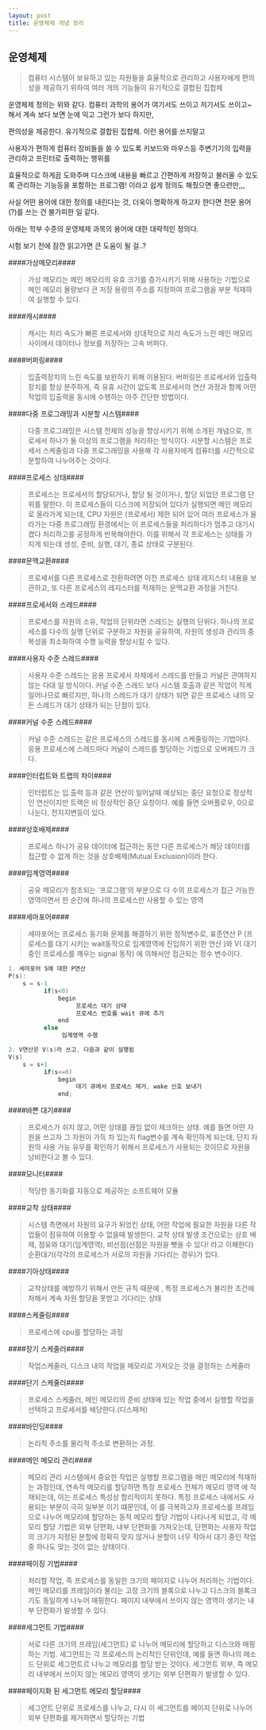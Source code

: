 ```yaml
---
layout: post
title: 운영체제 개념 정리
---
```



운영체제
---
>컴퓨터 시스템이 보유하고 있는 자원들을 효율적으로 관리하고 사용자에게 편의성을 제공하기 위하여 여러 개의 기능들이 유기적으로 결합된 집합체 

운영체제 정의는 위와 같다. 컴퓨터 과학의 용어가 여기서도 쓰이고 저기서도 쓰이고~ 해서 계속 보다 보면 눈에 익고 그런가 보다 하지만,

편의성을 제공한다. 유기적으로 결합된 집합체. 이런 용어를 쓰지말고 

사용자가 편하게 컴퓨터 장비들을 쓸 수 있도록 키보드와 마우스등 주변기기의 입력을 관리하고 프린터로 출력하는 행위를 

효율적으로 하게끔 도와주며 디스크에 내용을 빠르고 간편하게 저장하고 불러올 수 있도록 관리하는 기능등을 포함하는 프로그램! 이라고 쉽게 정의도 해줬으면 좋으련만,,,

사실 어떤 용어에 대한 정의를 내린다는 것, 더욱이 명확하게 하고자 한다면 전문 용어(?)를 쓰는 건 불가피한 일 같다.

아래는 학부 수준의 운영체제 과목의 용어에 대한 대략적인 정의다.

시험 보기 전에 잠깐 읽고가면 큰 도움이 될 걸..?


####가상메모리####

>가상 메모리는 메인 메모리의 유효 크기를 증가시키기 위해 사용하는 기법으로 메인 메모리 욜량보다 큰 저장 용량의 주소를 지정하여 프로그램을 부분 적재하여 실행할 수 있다.

####캐시####

>캐시는 처리 속도가 빠른 프로세서와 상대적으로 처리 속도가 느린 메인 메모리 사이에서 데이터나 정보를 저장하는 고속 버퍼다.

####버퍼링####

>입출력장치의 느린 속도를 보완하기 위해 이용된다. 버퍼링은 프로세서와 입출력장치를 항상 분주하게, 즉 유휴 시간이 없도록 프로세서의 연산 과정과 함께 어떤 작업의 입출력을 동시에 수행하는 아주 간단한 방법이다.

####다중 프로그래밍과 시분할 시스템####

>다중 프로그래밍은 시스템 전체의 성능을 향상시키기 위해 소개된 개념으로, 프로세서 하나가 둘 이상의 프로그램을 처리하는 방식이다.
시분할 시스템은 프로세서 스케줄링과 다중 프로그래밍을 사용해 각 사용자에게 컴퓨터를 시간적으로 분할하여 나누어주는 것이다.

####프로세스 상태####

>프로세스는 프로세서의 할당되거나, 할당 될 것이거나, 할당 되었던 프로그램 단위를 말한다. 이 프로세스들이 디스크에 저장되어 있다가 실행되면 메인 메모리로 올라가게 되는데, CPU 자원은 (프로세서) 제한 되어 있어 여러 프로세스가 올라가는 다중 프로그래밍 환경에서는 이 프로세스들을 처리하다가 멈추고 대기시켰다 처리하고를 공정하게 반복해야한다. 이를 위해서 각 프로세스는 상태를 가지게 되는데 생성, 준비, 실행, 대기, 종료 상태로 구분된다.

####문맥교환####

>프로세서를 다른 프로세스로 전환하려면 이전 프로세스 상태 레지스터 내용을 보관하고, 또 다른 프로세스의 레지스터를 적재하는 문맥교환 과정을 거친다.

####프로세서와 스레드####

>프로세스를 자원의 소유, 작업의 단위라면 스레드는 실행의 단위다. 하나의 프로세스를 다수의 실행 단위로 구분하고 자원을 공유하여, 자원의 생성과 관리의 중복성을 최소화하여 수행 능력을 향상시킬 수 있다.

####사용자 수준 스레드####

>사용자 수준 스레드는 응용 프로세서 자체에서 스레드를 만들고 커널은 관여하지 않는 다대 일 방식이다. 커널 수준 스레드 보다 시스템 호출과 같은 작업이 적게 일어나므로 빠르지만, 하나의 스레드가 대기 상태가 되면 같은 프로세스 내의 모든 스레드가 대기 상태가 되는 단점이 있다.

####커널 수준 스레드####

>커널 수준 스레드는 같은 프로세스의 스레드를 동시에 스케줄링하는 기법이다. 응용 프로세스에 스레드마다 커널이 스레드를 할당하는 기법으로 오버헤드가 크다.

####인터럽트와 트랩의 차이####

>인터럽트는 입.출력 등과 같은 연산이 일어날때 예상되는 중단 요청으로 정상적인 연산이지만 트랙은 비 정상적인 중단 요청이다. 예를 들면 오버플로우, 0으로 나눈다, 천지지변등이 있다.

####상호배제####

>프로세스 하나가 공유 데이터에 접근하는 동안 다른 프로세스가 해당 데이터를 접근할 수 없게 하는 것을 상호배제(Mutual Exclusion)이라 한다.

####임계영역####

>공유 메모리가 참조되는 '프로그램'의 부분으로 다 수의 프로세스가 접근 가능한 영역이면서 한 순간에 하나의 프로세스만 사용할 수 있는 영역

####세마포어####

>세마포어는 프로세스 동기화 문제를 해결하기 위한 정적변수로,
표준연산 P (프로세스를 대기 시키는 wait동작으로 임계영역에 진입하기 위한 연산 )와 V( 대기 중인 프로세스를 깨우는 signal 동작) 에 의해서만 접근되는 정수 변수이다.

~~~c
1. 세마포어 S에 대한 P연산
P(s):
    s = s-1
          if(s<0)
              begin
                   프로세스 대기 상태
                   프로세스 번호를 wait 큐에 추가
              end
          else
               임계영역 수행

2. V연산은 V(s)라 쓰고, 다음과 같이 실행됨
V(s)
    s = s+1
          if(s<=0)
              begin
                   대기 큐에서 프로세스 제거, wake 신호 보내기
              end;

~~~

####바쁜 대기####

>프로세스가 쉬지 않고, 어떤 상태를 끊임 없이 체크하는 상태. 예를 들면 어떤 자원을 쓰고자 그 자원이 가득 차 있는지 flag변수를 계속 확인하게 되는데, 단지 자원의 사용 가능 유무를 확인하기 위해서 프로세스가 사용되는 것이므로 자원을 낭비한다고 볼 수 있다.

####모니터####

>적당한 동기화를 자동으로 제공하는 소프트웨어 모듈

####교착 상태####

>시스템 측면에서 자원의 요구가 뒤엉킨 상태, 어떤 작업에 필요한 자원을 다른 작업들이 점유하여 이용할 수 없을때 발생한다.
교착 상태 발생 조건으로는 상호 배제, 점유와 대기(임계영역), 비선점(선점은 자원을 뺏을 수 있다! 라고 이해한다)
순환대기(각각의 프로세스가 서로의 자원을 기다리는 경우)가 있다.

####기아상태####

>교착상태를 예방하기 위해서 만든 규칙 때문에 , 특정 프로세스가 불리한 조건에 처해서 계속 자원 할당을 못받고 기다리는 상태

####스케줄링####

>프로세스에 cpu를 할당하는 과정

####장기 스케줄러####

>작업스케줄러, 디스크 내의 작업을 메모리로 가져오는 것을 결정하는 스케줄러

####단기 스케줄러####

>프로세스 스케줄러, 메인 메모리의 준비 상태에 있는 작업 중에서 실행할 작업을 선택하고 프로세서를 배당한다.(디스패쳐)

####바인딩####

>논리적 주소를 물리적 주소로 변환하는 과정.

####메인 메모리 관리####

>메모리 관리 시스템에서 중요한 작업은 실행할 프로그램을 메인 메모리에 적재하는 과정인데, 연속적 메모리를 할당하면 특정 프로세스 전체가 메모리 영역 에 적재되는데, 이는 프로세스 특성상 합리적이지 못하다. 특정 프로세스 내에서도 사용되는 부분이 극히 일부분 이기 떄문인데, 이 를 극복하고자 프로세스를 프레임으로 나누어 메모리에 할당하는 동적 메모리 할당 기법이 나타나게 되었고, 각 메모리 할당 기법은 외부 단편화, 내부 단편화를 가져오는데, 단편화는 사용자 작업의 크기가 지정된 분할에 정확히 맞지 않거나 분할이 너무 작아서 대기 중인 작업 중 하나도 맞는 것이 없는 상태이다.

####페이징 기법####

>처리할 작업, 즉 프로세스를 동일한 크기의 페이지로 나누어 처리하는 기법이다. 메인 메모리를 프레임이라 불리는 고정 크기의 블록으로 나누고 디스크의 블록크기도 동일하게 나누어 매핑한다. 페이지 내부에서 쓰이지 않는 영역이 생기는 내부 단편화가 발생할 수 있다.

####세그먼트 기법####

>서로 다른 크기의 프레임(세그먼트) 로 나누어 메모리에 할당하고 디스크와 매핑하는 기법. 세그먼트는 각 프로세스의 논리적인 단위인데, 예를 들면 하나의 메소드 단위로 세그먼트르 나누고 메모리를 할당 받는 것이다. 세그먼트 외부, 즉 메모리 내부에서 쓰이지 않는 메모리 영역이 생기는 외부 단편화가 발생할 수 있다.

####페이지화 된 세그먼트 메모리 할당####

>세그먼트 단위로 프로세스를 나누고, 다시 이 세그먼트를 페이지 단위로 나누어 외부 단편화를 제거하면서 할당하는 기법


